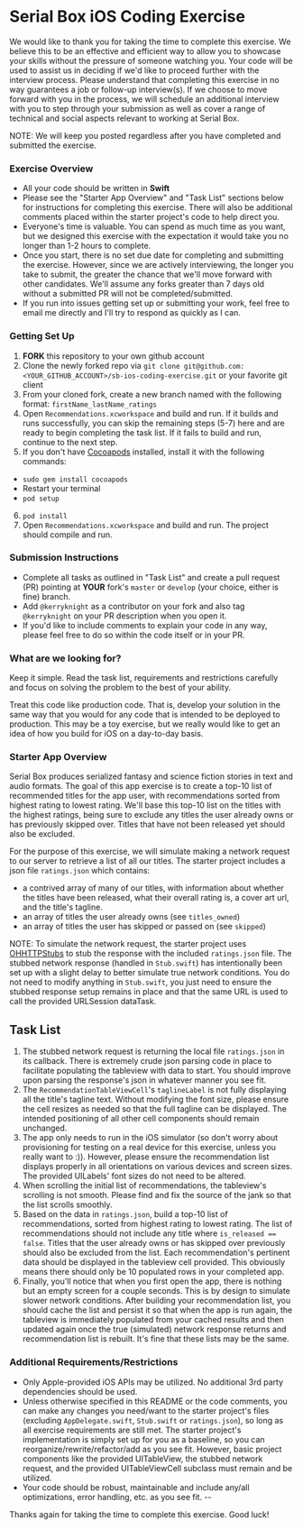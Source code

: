 # Serial Box iOS Coding Exercise #
We would like to thank you for taking the time to complete this exercise. We believe this to be an effective and efficient way to allow you to showcase your skills without the pressure of someone watching you. Your code will be used to assist us in deciding if we'd like to proceed further with the interview process. Please understand that completing this exercise in no way guarantees a job or follow-up interview(s). If we choose to move forward with you in the process, we will schedule an additional interview with you to step through your submission as well as cover a range of technical and social aspects relevant to working at Serial Box.

NOTE: We will keep you posted regardless after you have completed and submitted the exercise.

### Exercise Overview ###
* All your code should be written in **Swift**
* Please see the "Starter App Overview" and "Task List" sections below for instructions for completing this exercise. There will also be additional comments placed within the starter project's code to help direct you.
* Everyone's time is valuable. You can spend as much time as you want, but we designed this exercise with the expectation it would take you no longer than 1-2 hours to complete.
* Once you start, there is no set due date for completing and submitting the exercise. However, since we are actively interviewing, the longer you take to submit, the greater the chance that we'll move forward with other candidates.  We'll assume any forks greater than 7 days old without a submitted PR will not be completed/submitted.
* If you run into issues getting set up or submitting your work, feel free to email me directly and I'll try to respond as quickly as I can.

### Getting Set Up ###
1. **FORK** this repository to your own github account
2. Clone the newly forked repo via `git clone git@github.com:<YOUR_GITHUB_ACCOUNT>/sb-ios-coding-exercise.git` or your favorite git client
3. From your cloned fork, create a new branch named with the following format: `firstName_lastName_ratings`
4. Open `Recommendations.xcworkspace` and build and run.  If it builds and runs successfully, you can skip the remaining steps (5-7) here and are ready to begin completing the task list. If it fails to build and run, continue to the next step.
5. If you don't have [Cocoapods](https://cocoapods.org/about) installed, install it with the following commands:
  * `sudo gem install cocoapods`
  * Restart your terminal
  * `pod setup`
6. `pod install`
7. Open `Recommendations.xcworkspace` and build and run. The project should compile and run.


### Submission Instructions ###
* Complete all tasks as outlined in "Task List" and create a pull request (PR) pointing at **YOUR** fork's `master` or `develop` (your choice, either is fine) branch.
* Add `@kerryknight` as a contributor on your fork and also tag `@kerryknight` on your PR description when you open it.
* If you'd like to include comments to explain your code in any way, please feel free to do so within the code itself or in your PR.

### What are we looking for? ###
Keep it simple. Read the task list, requirements and restrictions carefully and focus on solving the problem to the best of your ability.

Treat this code like production code. That is, develop your solution in the same way that you would for any code that is intended to be deployed to production. This may be a toy exercise, but we really would like to get an idea of how you build for iOS on a day-to-day basis.


### Starter App Overview ###
Serial Box produces serialized fantasy and science fiction stories in text and audio formats. The goal of this app exercise is to create a top-10 list of recommended titles for the app user, with recommendations sorted from highest rating to lowest rating.  We'll base this top-10 list on the titles with the highest ratings, being sure to exclude any titles the user already owns or has previously skipped over. Titles that have not been released yet should also be excluded.

For the purpose of this exercise, we will simulate making a network request to our server to retrieve a list of all our titles. The starter project includes a json file `ratings.json` which contains: 
 * a contrived array of many of our titles, with information about whether the titles have been released, what their overall rating is, a cover art url, and the title's tagline.
 * an array of titles the user already owns (see `titles_owned`)
 * an array of titles the user has skipped or passed on (see `skipped`)

NOTE: To simulate the network request, the starter project uses [OHHTTPStubs](https://github.com/AliSoftware/OHHTTPStubs) to stub the response with the included `ratings.json` file. The stubbed network response (handled in `Stub.swift`) has intentionally been set up with a slight delay to better simulate true network conditions. You do not need to modify anything in `Stub.swift`, you just need to ensure the stubbed response setup remains in place and that the same URL is used to call the provided URLSession dataTask.



## Task List ##
1. The stubbed network request is returning the local file `ratings.json` in its callback. There is extremely crude json parsing code in place to facilitate populating the tableview with data to start. You should improve upon parsing the response's json in whatever manner you see fit.
2. The `RecommendationTableViewCell`'s `taglineLabel` is not fully displaying all the title's tagline text. Without modifying the font size, please ensure the cell resizes as needed so that the full tagline can be displayed. The intended positioning of all other cell components should remain unchanged.
3. The app only needs to run in the iOS simulator (so don't worry about provisioning for testing on a real device for this exercise, unless you really want to :)). However, please ensure the recommendation list displays properly in all orientations on various devices and screen sizes. The provided UILabels' font sizes do not need to be altered.
4. When scrolling the initial list of recommendations, the tableview's scrolling is not smooth. Please find and fix the source of the jank so that the list scrolls smoothly.
5. Based on the data in `ratings.json`, build a top-10 list of recommendations, sorted from highest rating to lowest rating. The list of recommendations should not include any title where `is_released == false`.  Titles that the user already owns or has skipped over previously should also be excluded from the list. Each recommendation's pertinent data should be displayed in the tableview cell provided.  This obviously means there should only be 10 populated rows in your completed app.
6. Finally, you'll notice that when you first open the app, there is nothing but an empty screen for a couple seconds. This is by design to simulate slower network conditions. After building your recommendation list, you should cache the list and persist it so that when the app is run again, the tableview is immediately populated from your cached results and then updated again once the true (simulated) network response returns and recommendation list is rebuilt. It's fine that these lists may be the same.
 
 ### Additional Requirements/Restrictions ###
 * Only Apple-provided iOS APIs may be utilized. No additional 3rd party dependencies should be used.
 * Unless otherwise specified in this README or the code comments, you can make any changes you need/want to the starter project's files (excluding `AppDelegate.swift`, `Stub.swift` or `ratings.json`), so long as all exercise requirements are still met. The starter project's implementation is simply set up for you as a baseline, so you can reorganize/rewrite/refactor/add as you see fit. However, basic project components like the provided UITableView, the stubbed network request, and the provided UITableViewCell subclass must remain and be utilized.
 * Your code should be robust, maintainable and include any/all optimizations, error handling, etc. as you see fit.
--

 Thanks again for taking the time to complete this exercise.  Good luck!
